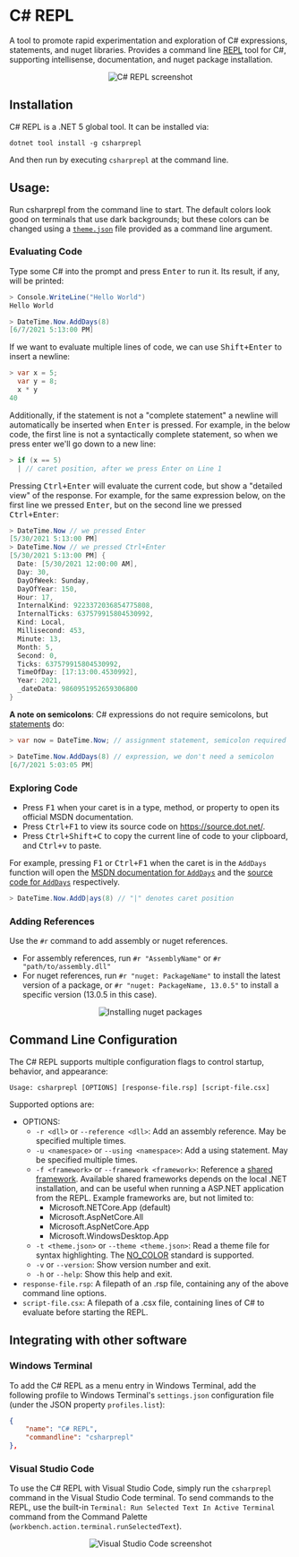 # C# REPL

A tool to promote rapid experimentation and exploration of C# expressions, statements, and nuget libraries. Provides a command line <a href="https://en.wikipedia.org/wiki/Read%E2%80%93eval%E2%80%93print_loop" target="_blank"><abbr title="Read Eval Print Loop">REPL</abbr></a> tool for C#, supporting intellisense, documentation, and nuget package installation.

<p align="center">
  <img src="https://raw.githubusercontent.com/waf/CSharpRepl/main/.github/readme_assets/csharprepl.png" alt="C# REPL screenshot" style="max-width:80%;">
</p>

## Installation

C# REPL is a .NET 5 global tool. It can be installed via:

```console
dotnet tool install -g csharprepl
```

And then run by executing `csharprepl` at the command line.

## Usage:

Run csharprepl from the command line to start. The default colors look good on terminals that use dark backgrounds; but these colors can be changed using a [`theme.json`](https://github.com/waf/CSharpRepl/blob/main/CSharpRepl/themes/dracula.json) file provided as a command line argument.

### Evaluating Code

Type some C# into the prompt and press <kbd>Enter</kbd> to run it. Its result, if any, will be printed:

```csharp
> Console.WriteLine("Hello World")
Hello World

> DateTime.Now.AddDays(8)
[6/7/2021 5:13:00 PM]
```

If we want to evaluate multiple lines of code, we can use <kbd>Shift+Enter</kbd> to insert a newline:

```csharp
> var x = 5;
  var y = 8;
  x * y
40
```

Additionally, if the statement is not a "complete statement" a newline will automatically be inserted when <kbd>Enter</kbd> is pressed. For example, in the below code, the first line is not a syntactically complete statement, so when we press enter we'll go down to a new line:

```csharp
> if (x == 5)
  | // caret position, after we press Enter on Line 1
```

Pressing <kbd>Ctrl+Enter</kbd> will evaluate the current code, but show a "detailed view" of the response. For example, for the same expression below, on the first line we pressed <kbd>Enter</kbd>, but on the second line we pressed <kbd>Ctrl+Enter</kbd>:

```csharp
> DateTime.Now // we pressed Enter
[5/30/2021 5:13:00 PM]
> DateTime.Now // we pressed Ctrl+Enter
[5/30/2021 5:13:00 PM] {
  Date: [5/30/2021 12:00:00 AM],
  Day: 30,
  DayOfWeek: Sunday,
  DayOfYear: 150,
  Hour: 17,
  InternalKind: 9223372036854775808,
  InternalTicks: 637579915804530992,
  Kind: Local,
  Millisecond: 453,
  Minute: 13,
  Month: 5,
  Second: 0,
  Ticks: 637579915804530992,
  TimeOfDay: [17:13:00.4530992],
  Year: 2021,
  _dateData: 9860951952659306800
}
```

**A note on semicolons**: C# expressions do not require semicolons, but [statements](https://stackoverflow.com/questions/19132/expression-versus-statement) do:

```csharp
> var now = DateTime.Now; // assignment statement, semicolon required

> DateTime.Now.AddDays(8) // expression, we don't need a semicolon
[6/7/2021 5:03:05 PM]
```

### Exploring Code

- Press <kbd>F1</kbd> when your caret is in a type, method, or property to open its official MSDN documentation.
- Press <kbd>Ctrl+F1</kbd> to view its source code on https://source.dot.net/.
- Press <kbd>Ctrl+Shift+C</kbd> to copy the current line of code to your clipboard, and <kbd>Ctrl+v</kbd> to paste.

For example, pressing <kbd>F1</kbd> or <kbd>Ctrl+F1</kbd> when the caret is in the `AddDays` function will open 
the [MSDN documentation for `AddDays`](https://docs.microsoft.com/en-US/dotnet/api/System.DateTime.AddDays?view=net-5.0) and the [source code for `AddDays`](https://source.dot.net/#q=System.DateTime.AddDays) respectively.

```csharp
> DateTime.Now.AddD|ays(8) // "|" denotes caret position
```

### Adding References

Use the `#r` command to add assembly or nuget references.

- For assembly references, run `#r "AssemblyName"` or `#r "path/to/assembly.dll"`
- For nuget references, run `#r "nuget: PackageName"` to install the latest version of a package, or `#r "nuget: PackageName, 13.0.5"` to install a specific version (13.0.5 in this case).

<p align="center">
  <img src="https://raw.githubusercontent.com/waf/CSharpRepl/main/.github/readme_assets/nuget.png" alt="Installing nuget packages" style="max-width:80%;">
</p>

## Command Line Configuration

The C# REPL supports multiple configuration flags to control startup, behavior, and appearance:

```
Usage: csharprepl [OPTIONS] [response-file.rsp] [script-file.csx]
```

Supported options are:

- OPTIONS:
    - `-r <dll>` or `--reference <dll>`: Add an assembly reference. May be specified multiple times.
    - `-u <namespace>` or `--using <namespace>`: Add a using statement. May be specified multiple times.
    - `-f <framework>` or `--framework <framework>`: Reference a [shared framework](https://docs.microsoft.com/en-us/aspnet/core/fundamentals/metapackage-app). Available shared frameworks depends on the local .NET installation, and can be useful when running a ASP.NET application from the REPL. Example frameworks are, but not limited to:
        - Microsoft.NETCore.App (default)
        - Microsoft.AspNetCore.All
        - Microsoft.AspNetCore.App
        - Microsoft.WindowsDesktop.App
    - `-t <theme.json>` or `--theme <theme.json>`: Read a theme file for syntax highlighting. The [NO_COLOR](https://no-color.org/) standard is supported.
    - `-v` or `--version`: Show version number and exit.
    - `-h` or `--help`: Show this help and exit.
- `response-file.rsp`: A filepath of an .rsp file, containing any of the above command line options.
- `script-file.csx`: A filepath of a .csx file, containing lines of C# to evaluate before starting the REPL.

## Integrating with other software

### Windows Terminal

To add the C# REPL as a menu entry in Windows Terminal, add the following profile to Windows Terminal's `settings.json` configuration file (under the JSON property `profiles.list`):

```json
{
    "name": "C# REPL",
    "commandline": "csharprepl"
},
```

### Visual Studio Code

To use the C# REPL with Visual Studio Code, simply run the `csharprepl` command in the Visual Studio Code terminal. To send commands to the REPL, use the built-in `Terminal: Run Selected Text In Active Terminal` command from the Command Palette (`workbench.action.terminal.runSelectedText`).

<p align="center">
  <img src="https://raw.githubusercontent.com/waf/CSharpRepl/main/.github/readme_assets/vscode.png" alt="Visual Studio Code screenshot" style="max-width:90%;">
</p>
